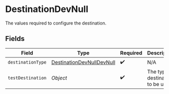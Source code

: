 # DestinationDevNull

The values required to configure the destination.


## Fields

| Field                                                                         | Type                                                                          | Required                                                                      | Description                                                                   |
| ----------------------------------------------------------------------------- | ----------------------------------------------------------------------------- | ----------------------------------------------------------------------------- | ----------------------------------------------------------------------------- |
| `destinationType`                                                             | [DestinationDevNullDevNull](../../models/shared/DestinationDevNullDevNull.md) | :heavy_check_mark:                                                            | N/A                                                                           |
| `testDestination`                                                             | *Object*                                                                      | :heavy_check_mark:                                                            | The type of destination to be used                                            |